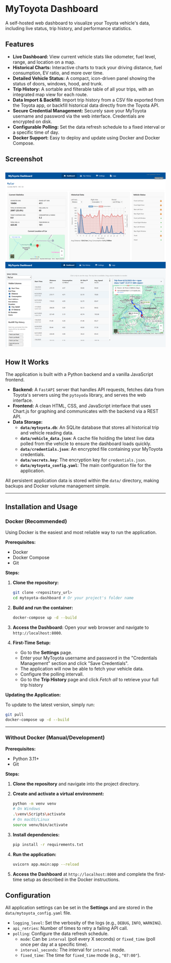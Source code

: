 # MyToyota Dashboard

A self-hosted web dashboard to visualize your Toyota vehicle's data, including live status, trip history, and performance statistics.

## Features

*   **Live Dashboard:** View current vehicle stats like odometer, fuel level, range, and location on a map.
*   **Historical Charts:** Interactive charts to track your driving distance, fuel consumption, EV ratio, and more over time.
*   **Detailed Vehicle Status:** A compact, icon-driven panel showing the status of doors, windows, hood, and trunk.
*   **Trip History:** A sortable and filterable table of all your trips, with an integrated map view for each route.
*   **Data Import & Backfill:** Import trip history from a CSV file exported from the Toyota app, or backfill historical data directly from the Toyota API.
*   **Secure Credential Management:** Securely save your MyToyota username and password via the web interface. Credentials are encrypted on disk.
*   **Configurable Polling:** Set the data refresh schedule to a fixed interval or a specific time of day.
*   **Docker Support:** Easy to deploy and update using Docker and Docker Compose.

## Screenshot

![Dashboard Screenshot](interface1.png "MyToyota Dashboard Interface")
![Trip History Screenshot](interface2.png "MyToyota Dashboard Interface")
---

## How It Works

The application is built with a Python backend and a vanilla JavaScript frontend.

*   **Backend:** A `FastAPI` server that handles API requests, fetches data from Toyota's servers using the `pytoyoda` library, and serves the web interface.
*   **Frontend:** A clean HTML, CSS, and JavaScript interface that uses Chart.js for graphing and communicates with the backend via a REST API.
*   **Data Storage:**
    *   **`data/mytoyota.db`**: An SQLite database that stores all historical trip and vehicle reading data.
    *   **`data/vehicle_data.json`**: A cache file holding the latest live data polled from the vehicle to ensure the dashboard loads quickly.
    *   **`data/credentials.json`**: An encrypted file containing your MyToyota credentials.
    *   **`data/secrets.key`**: The encryption key for `credentials.json`.
    *   **`data/mytoyota_config.yaml`**: The main configuration file for the application.

All persistent application data is stored within the `data/` directory, making backups and Docker volume management simple.

---

## Installation and Usage

### Docker (Recommended)

Using Docker is the easiest and most reliable way to run the application.

**Prerequisites:**
*   Docker
*   Docker Compose
*   Git

**Steps:**

1.  **Clone the repository:**
    ```bash
    git clone <repository_url>
    cd mytoyota-dashboard # Or your project's folder name
    ```

2.  **Build and run the container:**
    ```bash
    docker-compose up -d --build
    ```

34.  **Access the Dashboard:**
    Open your web browser and navigate to `http://localhost:8000`.

4.  **First-Time Setup:**
    *   Go to the **Settings** page.
    *   Enter your MyToyota username and password in the "Credentials Management" section and click "Save Credentials".
    *   The application will now be able to fetch your vehicle data.
    *   Configure the polling intervall.
    *   Go to the **Trip History** page and click *Fetch all* to retrieve your full trip history

**Updating the Application:**

To update to the latest version, simply run:
```bash
git pull
docker-compose up -d --build
```

---

### Without Docker (Manual/Development)

**Prerequisites:**
*   Python 3.11+
*   Git

**Steps:**

1.  **Clone the repository** and navigate into the project directory.

2.  **Create and activate a virtual environment:**
    ```bash
    python -m venv venv
    # On Windows
    .\venv\Scripts\activate
    # On macOS/Linux
    source venv/bin/activate
    ```

3.  **Install dependencies:**
    ```bash
    pip install -r requirements.txt
    ```

4.  **Run the application:**
    ```bash
    uvicorn app.main:app --reload
    ```

5.  **Access the Dashboard** at `http://localhost:8000` and complete the first-time setup as described in the Docker instructions.

## Configuration

All application settings can be set in the **Settings** and are stored in the `data/mytoyota_config.yaml` file.

*   `logging_level`: Set the verbosity of the logs (e.g., `DEBUG`, `INFO`, `WARNING`).
*   `api_retries`: Number of times to retry a failing API call.
*   `polling`: Configure the data refresh schedule.
    *   `mode`: Can be `interval` (poll every X seconds) or `fixed_time` (poll once per day at a specific time).
    *   `interval_seconds`: The interval for `interval` mode.
    *   `fixed_time`: The time for `fixed_time` mode (e.g., `"07:00"`).
